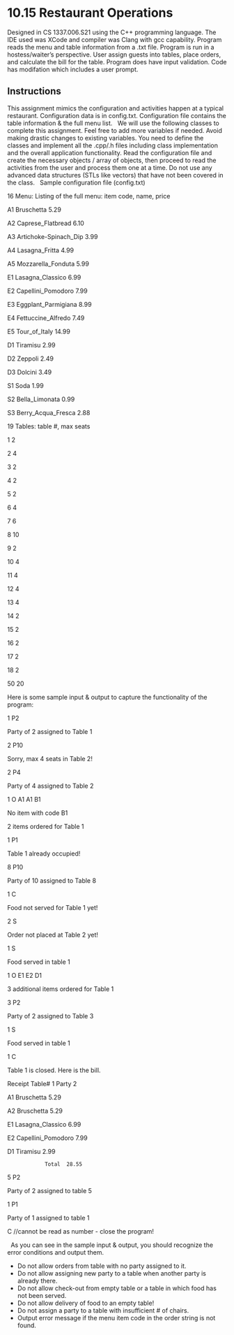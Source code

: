 # 10.15 Restaurant Operations  

Designed in CS 1337.006.S21 using the C++ programming language. The IDE used was XCode and compiler was Clang with gcc capability. Program reads the menu and table information from a .txt file. Program is run in a hostess/waiter’s perspective. User assign guests into tables, place orders, and calculate the bill for the table. Program does have input validation. Code has modifation which includes a user prompt.  


## Instructions
This assignment mimics the configuration and activities happen at a typical restaurant. Configuration data is in config.txt. Configuration file contains the table information & the full menu list.   We will use the following classes to complete this assignment. Feel free to add more variables if needed. Avoid making drastic changes to existing variables. You need to define the classes and implement all the .cpp/.h files including class implementation and the overall application functionality.
Read the configuration file and create the necessary objects / array of objects, then proceed to read the activities from the user and process them one at a time. Do not use any advanced data structures (STLs like vectors) that have not been covered in the class.   Sample configuration file (config.txt)

16 Menu: Listing of the full menu: item code, name, price 

A1 Bruschetta 5.29

A2 Caprese_Flatbread 6.10

A3 Artichoke-Spinach_Dip 3.99

A4 Lasagna_Fritta 4.99

A5 Mozzarella_Fonduta 5.99

E1 Lasagna_Classico 6.99

E2 Capellini_Pomodoro 7.99

E3 Eggplant_Parmigiana 8.99

E4 Fettuccine_Alfredo 7.49

E5 Tour_of_Italy 14.99

D1 Tiramisu 2.99

D2 Zeppoli 2.49

D3 Dolcini 3.49

S1 Soda 1.99

S2 Bella_Limonata 0.99

S3 Berry_Acqua_Fresca 2.88


19 Tables:  table #, max seats

1 2

2 4 

3 2 

4 2 

5 2 

6 4 

7 6 

8 10 

9 2 

10 4 

11 4 

12 4 

13 4 

14 2 

15 2 

16 2 

17 2 

18 2

50 20

Here is some sample input & output to capture the functionality of the program:

1 P2

Party of 2 assigned to Table 1

2 P10

Sorry, max 4 seats in Table 2!

2 P4

Party of 4 assigned to Table 2

1 O A1 A1 B1

No item with code B1

2 items ordered for Table 1

1 P1

Table 1 already occupied!

8 P10

Party of 10 assigned to Table 8

1 C

Food not served for Table 1 yet!

2 S

Order not placed at Table 2 yet!

1 S

Food served in table 1

1 O E1 E2 D1

3 additional items ordered for Table 1

3 P2

Party of 2 assigned to Table 3

1 S

Food served in table 1

1 C

Table 1 is closed. Here is the bill.

Receipt Table# 1 Party 2

A1         Bruschetta   5.29

A2         Bruschetta   5.29

E1   Lasagna_Classico   6.99

E2 Capellini_Pomodoro   7.99

D1           Tiramisu   2.99

                Total  28.55

5 P2

Party of 2 assigned to table 5

1 P1

Party of 1 assigned to table 1

C    //cannot be read as number - close the program!

 
As you can see in the sample input & output, you should recognize the error conditions and output them.
* Do not allow orders from table with no party assigned to it.
* Do not allow assigning new party to a table when another party is already there.
* Do not allow check-out from empty table or a table in which food has not been served.
* Do not allow delivery of food to an empty table!
* Do not assign a party to a table with insufficient # of chairs.
* Output error message if the menu item code in the order string is not found.
